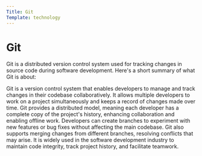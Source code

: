 ```yaml
---
Title: Git
Template: technology
---
```

Git
==========================

Git is a distributed version control system used for tracking changes in source code during software development. Here's a short summary of what Git is about:

Git is a version control system that enables developers to manage and track changes in their codebase collaboratively. It allows multiple developers to work on a project simultaneously and keeps a record of changes made over time. Git provides a distributed model, meaning each developer has a complete copy of the project's history, enhancing collaboration and enabling offline work. Developers can create branches to experiment with new features or bug fixes without affecting the main codebase. Git also supports merging changes from different branches, resolving conflicts that may arise. It is widely used in the software development industry to maintain code integrity, track project history, and facilitate teamwork.